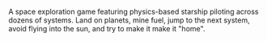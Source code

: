 A space exploration game featuring physics-based starship piloting across dozens of systems. Land on planets, mine fuel, jump to the next system, avoid flying into the sun, and try to make it make it "home".